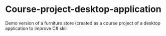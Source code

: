 # Course-project-desktop-application
Demo version of a furniture store (created as a course project of a desktop application to improve C# skill
